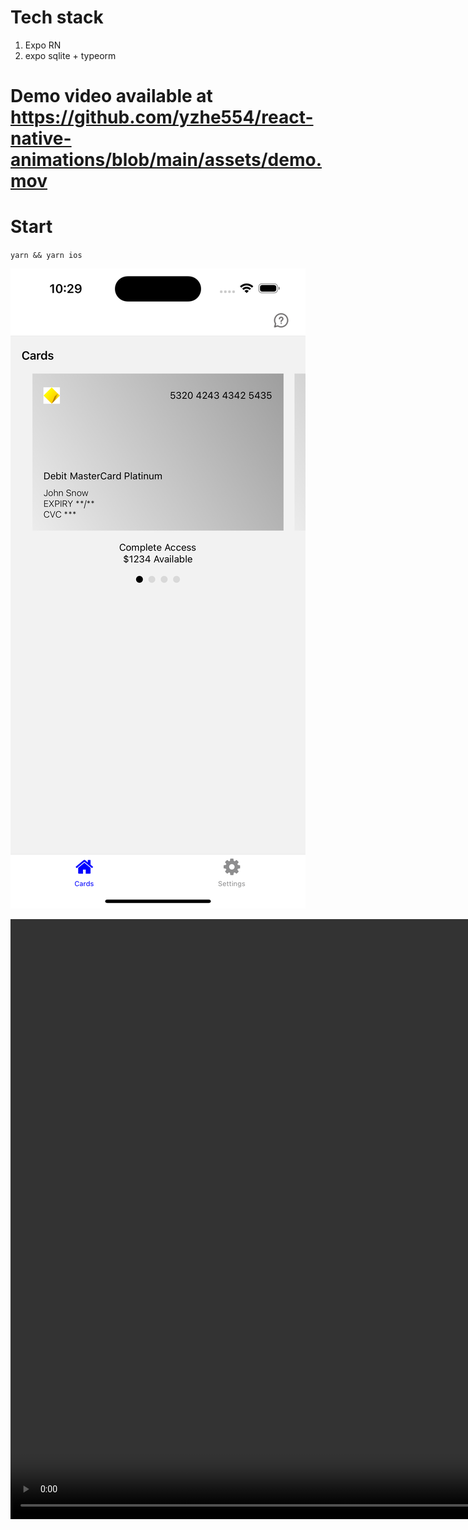 # Tech stack
1. Expo RN
2. expo sqlite + typeorm

# Demo video available at https://github.com/yzhe554/react-native-animations/blob/main/assets/demo.mov

# Start

`yarn && yarn ios`

![alt text](assets/screenshot1.png)

<video width="1280" height="960" controls>
  <source src="assets/demo.mov" type="video/mp4">
</video>
